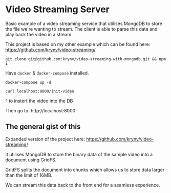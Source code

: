 # Video Streaming Server

Basic example of a video streaming service that utilises MongoDB to store the file we're wanting to stream. The client is able to parse this data and play back the video in a stream.


This project is based on my other example which can be found here:
https://github.com/krynv/video-streaming/ 


```
git clone git@github.com:krynv/video-streaming-with-mongodb.git && npm i
```

Have `docker` & `docker-compose` installed.

```
docker-compose up -d
```

```
curl localhost:8000/init-video
```
^ to instert the video into the DB

Then go to:
http://localhost:8000


## The general gist of this

Expanded version of the project here:
https://github.com/krynv/video-streaming/ 

It utilises MongoDB to store the binary data of the sample video into a document using GridFS.

GridFS splits the document into chunks which allows us to store data larger than the limit of 16MB. 

We can stream this data back to the front end for a seamless experience.




